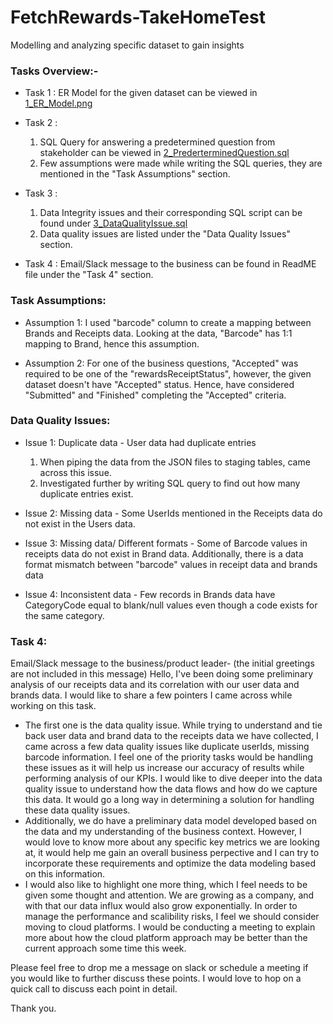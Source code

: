 # FetchRewards-TakeHomeTest
Modelling and analyzing specific dataset to gain insights

### Tasks Overview:-
- Task 1 : 
    ER Model for the given dataset can be viewed in [1_ER_Model.png](https://github.com/eshaneethakur/FetchRewards-TakeHomeTest/blob/main/1_ER_Model.PNG)
    
- Task 2 :
    1. SQL Query for answering a predetermined question from stakeholder can be viewed in [2_PrederterminedQuestion.sql](https://github.com/eshaneethakur/FetchRewards-TakeHomeTest/blob/main/2_PredeterminedQuestion.sql)
    2. Few assumptions were made while writing the SQL queries, they are mentioned in the "Task Assumptions" section.
    
- Task 3 : 
    1. Data Integrity issues and their corresponding SQL script can be found under [3_DataQualityIssue.sql](https://github.com/eshaneethakur/FetchRewards-TakeHomeTest/blob/main/3_DataQualityIssue.sql)
    2. Data quality issues are listed under the "Data Quality Issues" section.
    
- Task 4 : Email/Slack message to the business can be found in ReadME file under the "Task 4" section.
    

### Task Assumptions:
- Assumption 1: I used "barcode" column to create a mapping between Brands and Receipts data. Looking at the data, "Barcode" has 1:1 mapping to Brand, hence this assumption.

- Assumption 2: For one of the business questions, "Accepted" was required to be one of the "rewardsReceiptStatus", however, the given dataset doesn't have "Accepted" status. Hence, have considered "Submitted" and "Finished" completing the "Accepted" criteria.


### Data Quality Issues:
- Issue 1: Duplicate data - User data had duplicate entries
    1. When piping the data from the JSON files to staging tables, came across this issue.
    2. Investigated further by writing SQL query to find out how many duplicate entries exist. 
  
- Issue 2: Missing data - Some UserIds mentioned in the Receipts data do not exist in the Users data.
 
- Issue 3: Missing data/ Different formats - Some of Barcode values in receipts data do not exist in Brand data. Additionally, there is a data format mismatch between "barcode" values in receipt data and brands data

- Issue 4: Inconsistent data - Few records in Brands data have CategoryCode equal to blank/null values even though a code exists for the same category.


### Task 4:
Email/Slack message to the business/product leader- (the initial greetings are not included in this message)
Hello, 
I've been doing some preliminary analysis of our receipts data and its correlation with our user data and brands data. I would like to share a few pointers I came across while working on this task.
- The first one is the data quality issue. While trying to understand and tie back user data and brand data to the receipts data we have collected, I came across a few data quality issues like duplicate userIds, missing barcode information. I feel one of the priority tasks would be handling these issues as it will help us increase our accuracy of results while performing analysis of our KPIs. I would like to dive deeper into the data quality issue to understand how the data flows and how do we capture this data. It would go a long way in determining a solution for handling these data quality issues.
- Additionally, we do have a preliminary data model developed based on the data and my understanding of the business context. However, I would love to know more about any specific key metrics we are looking at, it would help me gain an overall business perpective and I can try to incorporate these requirements and optimize the data modeling based on this information.
- I would also like to highlight one more thing, which I feel needs to be given some thought and attention. We are growing as a company, and with that our data influx would also grow exponentially. In order to manage the performance and scalibility risks, I feel we should consider moving to cloud platforms. I would be conducting a meeting to explain more about how the cloud platform approach may be better than the current approach some time this week.

Please feel free to drop me a message on slack or schedule a meeting if you would like to further discuss these points. I would love to hop on a quick call to discuss each point in detail.

Thank you.
